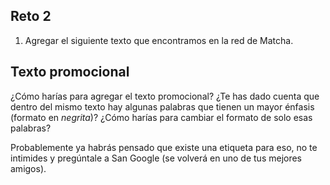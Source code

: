 ## Reto 2

1. Agregar el siguiente texto que encontramos en la red de Matcha.


## Texto promocional

¿Cómo harías para agregar el texto promocional? ¿Te has dado cuenta que dentro
del mismo texto hay algunas palabras que tienen un mayor énfasis (formato en
_negrita_)? ¿Cómo harías para cambiar el formato de solo esas palabras?

Probablemente ya habrás pensado que existe una etiqueta para eso, no te intimides y pregúntale a San Google (se volverá en uno de tus mejores amigos).

